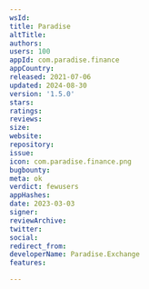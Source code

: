 ```yaml
---
wsId: 
title: Paradise
altTitle: 
authors: 
users: 100
appId: com.paradise.finance
appCountry: 
released: 2021-07-06
updated: 2024-08-30
version: '1.5.0'
stars: 
ratings: 
reviews: 
size: 
website: 
repository: 
issue: 
icon: com.paradise.finance.png
bugbounty: 
meta: ok
verdict: fewusers
appHashes: 
date: 2023-03-03
signer: 
reviewArchive: 
twitter: 
social: 
redirect_from: 
developerName: Paradise.Exchange
features: 

---
```


